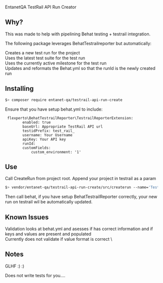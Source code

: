EntanetQA TestRail API Run Creator

Why?
----------------

This was made to help with pipelining Behat testing + testrail integration.

The following package leverages BehatTestrailreporter but automatically:

Creates a new test run for the project \
Uses the latest test suite for the test run \
Uses the currently active milestone for the test run \
Updates and reformats the Behat.yml so that the runId is the newly created run 

Installing
----------------

```bash
$> composer require entanet-qa/testrail-api-run-create
```


Ensure that you have setup behat.yml to include:


     flexperto\BehatTestrailReporter\TestrailReporterExtension:
            enabled: true
            baseUrl: Appropriate TestRail API url
            testidPrefix: test_rail_
            username: Your Username
            apiKey: Your API key
            runId:
            customFields:
                custom_environment: '1'
                
Use
----------------

Call CreateRun from project root. Append your project in testrail as a param

```bash
$> vendor/entanet-qa/testrail-api-run-create/src/createrun --name='Testing'
```

Then call behat, if you have setup BehatTestrailReporter correctly, your new run on testrail wil be automatically updated. 


Known Issues
----------------

Validation looks at behat.yml and asesses if has correct information and if keys and values are present and populated \
Currently does not validate if value format is correct \

 

Notes
----------------

GLHF :) :)

Does not write tests for you....